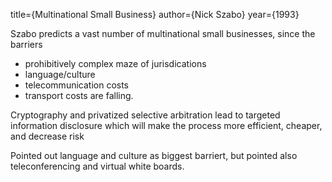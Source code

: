 title={Multinational Small Business}
author={Nick Szabo}
year={1993}

Szabo predicts a vast number of multinational small businesses, since the barriers
* prohibitively complex maze of jurisdications
* language/culture
* telecommunication costs
* transport costs
are falling.

Cryptography and privatized selective arbitration lead to targeted information disclosure which will make the process more efficient, cheaper, and decrease risk

Pointed out language and culture as biggest barriert, but pointed also teleconferencing and virtual white boards.

 
